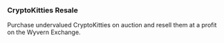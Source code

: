 ### CryptoKitties Resale

Purchase undervalued CryptoKitties on auction and resell them at a profit on the Wyvern Exchange.
